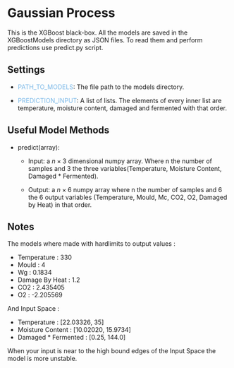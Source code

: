 # Gaussian Process

This is the XGBoost black-box. All the models are saved in the XGBoostModels directory as JSON files. To read them and perform predictions use predict.py script.

## Settings

- <span style="color:#7CB9E8">PATH_TO_MODELS</span>: The file path to the models directory.

- <span style="color:#7CB9E8">PREDICTION_INPUT</span>: A list of lists. The elements of every inner list are temperature, moisture content, damaged and fermented with that order.

## Useful Model Methods

- predict(array):

  - Input: a $n \times 3$ dimensional numpy array. Where n the number of samples and 3 the three variables(Temperature, Moisture Content, Damaged * Fermented).

  - Output: a $n \times 6$ numpy array where n the number of samples and 6 the 6 output variables (Temperature, Mould, Mc, CO2, O2, Damaged by Heat) in that order.

## Notes

The models where made with hardlimits to output values :

- Temperature : 330
- Mould : 4
- Wg : 0.1834
- Damage By Heat : 1.2
- CO2 : 2.435405
- O2 : -2.205569

And Input Space :

- Temperature : [22.03326, 35]
- Moisture Content : [10.02020, 15.9734]
- Damaged * Fermented : [0.25, 144.0]

When your input is near to the high bound edges of the Input Space the model is more unstable.
